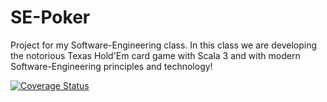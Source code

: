 # SE-Poker

Project for my Software-Engineering class. In this class we are developing the notorious Texas Hold'Em card game with Scala 3 and with modern Software-Engineering principles and technology!

[![Coverage Status](https://coveralls.io/repos/github/PimpMX/SE-Poker/badge.svg?branch=main)](https://coveralls.io/github/PimpMX/SE-Poker?branch=main)